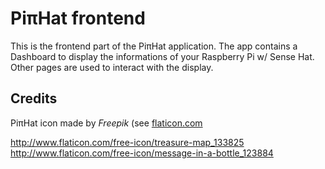 # PiπHat frontend

This is the frontend part of the PiπHat application.
The app contains a Dashboard to display the informations of your Raspberry Pi w/ Sense Hat.
Other pages are used to interact with the display.

## Credits
PiπHat icon made by *Freepik* (see [flaticon.com](http://www.flaticon.com/free-icon/pirate-hat_103025) 

http://www.flaticon.com/free-icon/treasure-map_133825
http://www.flaticon.com/free-icon/message-in-a-bottle_123884